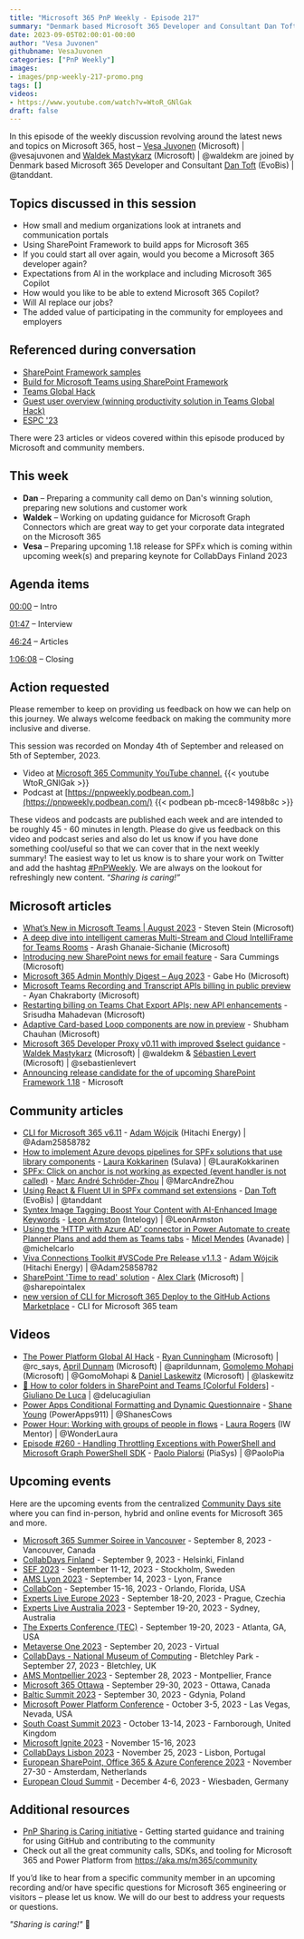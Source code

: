 ```yaml
---
title: "Microsoft 365 PnP Weekly - Episode 217"
summary: "Denmark based Microsoft 365 Developer and Consultant Dan Toft (EvoBis) joins Microsoft’s Vesa Juvonen and Waldek Mastykarz in a discussion on, plus 23 articles/videos."
date: 2023-09-05T02:00:01-00:00
author: "Vesa Juvonen"
githubname: VesaJuvonen
categories: ["PnP Weekly"]
images:
- images/pnp-weekly-217-promo.png
tags: []
videos:
- https://www.youtube.com/watch?v=WtoR_GNlGak
draft: false
---
```


In this episode of the weekly discussion revolving around the latest news and topics on Microsoft 365, host – [Vesa Juvonen](http://twitter.com/vesajuvonen) (Microsoft) | @vesajuvonen and [Waldek Mastykarz](http://twitter.com/waldekm) (Microsoft) | @waldekm are joined by Denmark based Microsoft 365 Developer and Consultant [Dan Toft](https://twitter.com/tanddant) (EvoBis) | @tanddant.

## Topics discussed in this session

* How small and medium organizations look at intranets and communication portals
* Using SharePoint Framework to build apps for Microsoft 365
* If you could start all over again, would you become a Microsoft 365 developer again?
* Expectations from AI in the workplace and including Microsoft 365 Copilot
* How would you like to be able to extend Microsoft 365 Copilot?
* Will AI replace our jobs?
* The added value of participating in the community for employees and employers
 
## Referenced during conversation

* [SharePoint Framework samples](https://adoption.microsoft.com/en-us/sample-solution-gallery/?keyword=&sort-by=creationDateTime-true&page=1&product=SharePoint)
* [Build for Microsoft Teams using SharePoint Framework](https://learn.microsoft.com/en-us/sharepoint/dev/spfx/build-for-teams-overview)
* [Teams Global Hack](https://aka.ms/htt)
* [Guest user overview (winning productivity solution in Teams Global Hack)](https://github.com/microsoft/hack-together-teams/issues/69)
* [ESPC '23](https://www.sharepointeurope.com/) 

There were 23 articles or videos covered within this episode produced by Microsoft and community members.  

## This week

* **Dan** – Preparing a community call demo on Dan's winning solution, preparing new solutions and customer work
* **Waldek** – Working on updating guidance for Microsoft Graph Connectors which are great way to get your corporate data integrated on the Microsoft 365
* **Vesa** – Preparing upcoming 1.18 release for SPFx which is coming within upcoming week(s) and preparing keynote for CollabDays Finland 2023

## Agenda items

[00:00](https://youtu.be/WtoR_GNlGak?t=0) – Intro

[01:47](https://youtu.be/WtoR_GNlGak?t=107) – Interview

[46:24](https://youtu.be/WtoR_GNlGak?t=2695) – Articles

[1:06:08](https://youtu.be/WtoR_GNlGak?t=3968) – Closing

## Action requested

Please remember to keep on providing us feedback on how we can help on this journey. We always welcome feedback on making the community more inclusive and diverse.

This session was recorded on Monday 4th of September and released on 5th of September, 2023.

*   Video at [Microsoft 365 Community YouTube channel.](https://aka.ms/m365pnp-videos)
    {{< youtube WtoR_GNlGak >}}
*   Podcast at [https://pnpweekly.podbean.com.](https://pnpweekly.podbean.com/) 
    {{< podbean pb-mcec8-1498b8c >}}

These videos and podcasts are published each week and are intended to be roughly 45 - 60 minutes in length.  Please do give us feedback on this video and podcast series and also do let us know if you have done something cool/useful so that we can cover that in the next weekly summary! The easiest way to let us know is to share your work on Twitter and add the hashtag [#PnPWeekly](https://twitter.com/search?q=%23pnpweekly). We are always on the lookout for refreshingly new content. “_Sharing is caring!”_ 

## Microsoft articles

* [What’s New in Microsoft Teams | August 2023](https://techcommunity.microsoft.com/t5/microsoft-teams-blog/what-s-new-in-microsoft-teams-august-2023/ba-p/3914305) - Steven Stein (Microsoft)
* [A deep dive into intelligent cameras Multi-Stream and Cloud IntelliFrame for Teams Rooms](https://techcommunity.microsoft.com/t5/microsoft-teams-blog/a-deep-dive-into-intelligent-cameras-multi-stream-and-cloud/ba-p/3915387) - Arash Ghanaie-Sichanie (Microsoft)
* [Introducing new SharePoint news for email feature](https://techcommunity.microsoft.com/t5/microsoft-sharepoint-blog/introducing-new-sharepoint-news-for-email-feature/ba-p/3908715) - Sara Cummings (Microsoft)
* [Microsoft 365 Admin Monthly Digest – Aug 2023](https://techcommunity.microsoft.com/t5/microsoft-365-blog/microsoft-365-admin-monthly-digest-aug-2023/ba-p/3914306) - Gabe Ho (Microsoft)
* [Microsoft Teams Recording and Transcript APIs billing in public preview](https://devblogs.microsoft.com/microsoft365dev/microsoft-teams-recording-and-transcript-apis-billing-in-public-preview/) - Ayan Chakraborty (Microsoft)
* [Restarting billing on Teams Chat Export APIs; new API enhancements](https://devblogs.microsoft.com/microsoft365dev/restarting-billing-on-teams-chat-export-apis-new-api-enhancements/) - Srisudha Mahadevan (Microsoft)
* [Adaptive Card-based Loop components are now in preview](https://devblogs.microsoft.com/microsoft365dev/adaptive-card-based-loop-components-are-now-in-preview/) - Shubham Chauhan (Microsoft)
* [Microsoft 365 Developer Proxy v0.11 with improved $select guidance](https://devblogs.microsoft.com/microsoft365dev/microsoft-365-developer-proxy-v0-11-with-improved-select-guidance/) - [Waldek Mastykarz](https://twitter.com/waldekm) (Microsoft) | @waldekm & [Sébastien Levert](https://twitter.com/sebastienlevert) (Microsoft) | @sebastienlevert
* [Announcing release candidate for the of upcoming SharePoint Framework 1.18](https://twitter.com/SharePoint/status/1696953309960040469?s=20) - Microsoft

## Community articles

* [CLI for Microsoft 365 v6.11](https://pnp.github.io/blog/cli-for-microsoft-365/cli-for-microsoft-365-v6-11/) - [Adam Wójcik](https://twitter.com/Adam25858782) (Hitachi Energy) | @Adam25858782
* [How to implement Azure devops pipelines for SPFx solutions that use library components](https://laurakokkarinen.com/how-to-implement-azure-devops-pipelines-for-spfx-solutions-that-use-library-components/) - [Laura Kokkarinen](https://twitter.com/LauraKokkarinen) (Sulava) | @LauraKokkarinen
* [SPFx: Click on anchor is not working as expected (event handler is not called)](https://www.opa-365.blog/2023/08/spfx-click-on-anchor-is-not-working-as.html) - [Marc André Schröder-Zhou](https://twitter.com/MarcAndreZhou) | @MarcAndreZhou
* [Using React & Fluent UI in SPFx command set extensions](https://blog.dan-toft.dk/2023/08/react-fluent-ui-spfx-command-set-extensions/) - [Dan Toft](https://twitter.com/tanddant) (EvoBis) | @tanddant
* [Syntex Image Tagging: Boost Your Content with AI-Enhanced Image Keywords](https://www.leonarmston.com/2023/08/syntex-image-tagging-boost-your-content-with-ai-enhanced-image-keywords/) - [Leon Armston](https://twitter.com/LeonArmston) (Intelogy) | @LeonArmston
* [Using the ‘HTTP with Azure AD’ connector in Power Automate to create Planner Plans and add them as Teams tabs](https://michelcarlo.com/2023/09/01/using-the-http-with-azure-ad-connector-in-power-automate-to-create-planner-plans-and-add-them-as-teams-tabs/) - [Micel Mendes](https://twitter.com/michelcarlo) (Avanade) | @michelcarlo
* [Viva Connections Toolkit #VSCode Pre Release v1.1.3](https://twitter.com/Adam25858782/status/1698489049034461556?s=20) - [Adam Wójcik](https://twitter.com/Adam25858782) (Hitachi Energy) | @Adam25858782
* [SharePoint 'Time to read' solution](https://twitter.com/sharepointalex/status/1696917365185769908?s=20) - [Alex Clark](https://twitter.com/sharepointalex) (Microsoft) | @sharepointalex
* [new version of CLI for Microsoft 365 Deploy to the GitHub Actions Marketplace](https://twitter.com/climicrosoft365/status/1697335058321883496?s=20) - CLI for Microsoft 365 team

## Videos

* [The Power Platform Global AI Hack](https://www.youtube.com/watch?v=UKHmPlQ6KdA) - [Ryan Cunningham](https://twitter.com/rc_says) (Microsoft) | @rc_says, [April Dunnam](https://twitter.com/aprildunnam) (Microsoft) | @aprildunnam, [Gomolemo Mohapi](https://twitter.com/GomoMohapi) (Microsoft) | @GomoMohapi & [Daniel Laskewitz](https://twitter.com/laskewitz) (Microsoft) | @laskewitz
* [📂 How to color folders in SharePoint and Teams [Colorful Folders]](https://www.youtube.com/watch?v=wCN48_u2vC8) - [Giuliano De Luca](https://twitter.com/DeLucaGiulian) | @delucagiulian
* [Power Apps Conditional Formatting and Dynamic Questionnaire](https://www.youtube.com/watch?v=kELpYoc-764) - [Shane Young](https://twitter.com/ShanesCows) (PowerApps911) | @ShanesCows
* [Power Hour: Working with groups of people in flows](https://www.youtube.com/watch?v=-O7ivOuGwbE) - [Laura Rogers](https://twitter.com/WonderLaura) (IW Mentor) | @WonderLaura
* [Episode #260 - Handling Throttling Exceptions with PowerShell and Microsoft Graph PowerShell SDK](https://www.youtube.com/watch?v=EE6QbNDLw5I) - [Paolo Pialorsi](https://twitter.com/PaoloPia) (PiaSys) | @PaoloPia

## Upcoming events

Here are the upcoming events from the centralized [Community Days site](https://communitydays.org/events?when=upcoming) where you can find in-person, hybrid and online events for Microsoft 365 and more.

* [Microsoft 365 Summer Soiree in Vancouver](https://www.communitydays.org/event/2023-09-07/microsoft-365-summer-soiree-in-vancourver) - September 8, 2023 - Vancouver, Canada
* [CollabDays Finland](https://www.collabdays.org/2023-finland/) - September 9, 2023 - Helsinki, Finland
* [SEF 2023](https://www.communitydays.org/event/2023-09-11/sef-2023) - September 11-12, 2023 - Stockholm, Sweden
* [AMS Lyon 2023](https://www.communitydays.org/event/2023-09-14/ams-lyon-2023) - September 14, 2023 - Lyon, France
* [CollabCon](https://www.communitydays.org/event/2023-09-15/collabcon) - September 15-16, 2023 - Orlando, Florida, USA
* [Experts Live Europe 2023](https://www.communitydays.org/event/2023-09-18/experts-live-europe-2023) - September 18-20, 2023 - Prague, Czechia
* [Experts Live Australia 2023](https://www.communitydays.org/event/2023-09-19/expertlive-australia-2023) - September 19-20, 2023 - Sydney, Australia
* [The Experts Conference (TEC)](https://www.communitydays.org/event/2023-09-19/the-experts-conference-2023) - September 19-20, 2023 - Atlanta, GA, USA
* [Metaverse One 2023](https://www.communitydays.org/event/2023-09-20/metaverse-one-2023) - September 20, 2023 - Virtual
* [CollabDays - National Museum of Computing](https://www.communitydays.org/event/2023-09-27/collabdays-national-museum-of-computing-bletchley-park) - Bletchley Park - September 27, 2023 - Bletchley, UK
* [AMS Montpellier 2023](https://www.communitydays.org/event/2023-09-28/ams-montpellier-2023) - September 28, 2023 - Montpellier, France
* [Microsoft 365 Ottawa](https://www.communitydays.org/event/2023-09-29/microsoft-365-ottawa) - September 29-30, 2023 - Ottawa, Canada
* [Baltic Summit 2023](https://www.communitydays.org/event/2023-09-30/baltic-summit-2023) - September 30, 2023 - Gdynia, Poland
* [Microsoft Power Platform Conference](https://powerplatformconf.com/) - October 3-5, 2023 - Las Vegas, Nevada, USA
* [South Coast Summit 2023](https://www.southcoastsummit.com/) - October 13-14, 2023 - Farnborough, United Kingdom
* [Microsoft Ignite 2023](https://ignite.microsoft.com/) - November 15-16, 2023
* [CollabDays Lisbon 2023](https://www.collabdays.org/2023-lisbon/) - November 25, 2023 - Lisbon, Portugal
* [European SharePoint, Office 365 & Azure Conference 2023](https://www.sharepointeurope.com/) - November 27-30 - Amsterdam, Netherlands
* [European Cloud Summit](https://www.cloudsummit.eu/) - December 4-6, 2023 - Wiesbaden, Germany

## Additional resources

* [PnP Sharing is Caring initiative](https://aka.ms/sharing-is-caring) - Getting started guidance and training for using GitHub and contributing to the community
* Check out all the great community calls, SDKs, and tooling for Microsoft 365 and Power Platform from <https://aka.ms/m365/community>

If you’d like to hear from a specific community member in an upcoming recording and/or have specific questions for Microsoft 365 engineering or visitors – please let us know. We will do our best to address your requests or questions.

_"Sharing is caring!"_ 🧡

